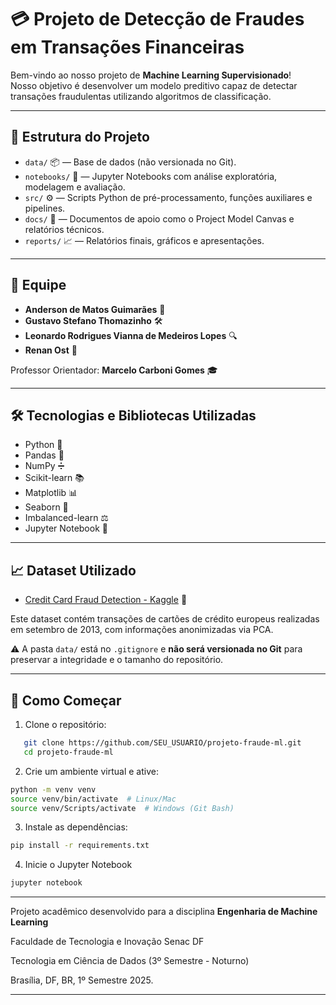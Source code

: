 # 💳 Projeto de Detecção de Fraudes em Transações Financeiras

Bem-vindo ao nosso projeto de **Machine Learning Supervisionado**!  
Nosso objetivo é desenvolver um modelo preditivo capaz de detectar transações fraudulentas utilizando algoritmos de classificação.

---

## 📂 Estrutura do Projeto

- `data/` 📦 — Base de dados (não versionada no Git).
- `notebooks/` 📓 — Jupyter Notebooks com análise exploratória, modelagem e avaliação.
- `src/` ⚙️ — Scripts Python de pré-processamento, funções auxiliares e pipelines.
- `docs/` 📑 — Documentos de apoio como o Project Model Canvas e relatórios técnicos.
- `reports/` 📈 — Relatórios finais, gráficos e apresentações.

---

## 👥 Equipe

- **Anderson de Matos Guimarães** 🧠
- **Gustavo Stefano Thomazinho** 🛠️
- **Leonardo Rodrigues Vianna de Medeiros Lopes** 🔍
- **Renan Ost** 🧪

Professor Orientador: **Marcelo Carboni Gomes** 🎓

---

## 🛠️ Tecnologias e Bibliotecas Utilizadas

- Python 🐍
- Pandas 🐼
- NumPy ➗
- Scikit-learn 📚
- Matplotlib 📊
- Seaborn 🌊
- Imbalanced-learn ⚖️
- Jupyter Notebook 📓

---

## 📈 Dataset Utilizado

- [Credit Card Fraud Detection - Kaggle](https://www.kaggle.com/datasets/mlg-ulb/creditcardfraud) 🔗

Este dataset contém transações de cartões de crédito europeus realizadas em setembro de 2013, com informações anonimizadas via PCA.

⚠️ A pasta `data/` está no `.gitignore` e **não será versionada no Git** para preservar a integridade e o tamanho do repositório.

---

## 🚀 Como Começar

1. Clone o repositório:

```bash
   git clone https://github.com/SEU_USUARIO/projeto-fraude-ml.git
   cd projeto-fraude-ml
```

2. Crie um ambiente virtual e ative:

```bash
python -m venv venv
source venv/bin/activate  # Linux/Mac
source venv/Scripts/activate  # Windows (Git Bash)
```

3. Instale as dependências:

```bash
pip install -r requirements.txt
```

4. Inicie o Jupyter Notebook

```bash
jupyter notebook
```

---

Projeto acadêmico desenvolvido para a disciplina **Engenharia de Machine Learning**

Faculdade de Tecnologia e Inovação Senac DF

Tecnologia em Ciência de Dados (3º Semestre - Noturno)

Brasília, DF, BR, 1º Semestre 2025.

---
